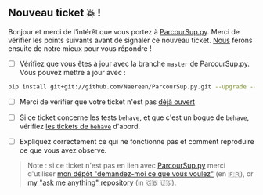 ## Nouveau ticket :boom: !

Bonjour et merci de l'intérêt que vous portez à [ParcourSup.py](https://github.com/Naereen/ParcourSup.py/).
Merci de vérifier les points suivants avant de signaler ce nouveau ticket.
[Nous](https://github.com/Naereen/ParcourSup.py/graphs/contributors) ferons ensuite de notre mieux pour vous répondre !

- [ ] Vérifiez que vous êtes à jour avec la branche `master` de ParcourSup.py. Vous pouvez mettre à jour avec :
```bash
pip install git+git://github.com/Naereen/ParcourSup.py.git --upgrade --no-deps
```

- [ ] Merci de vérifier que votre ticket n'est pas [déjà ouvert](https://github.com/Naereen/ParcourSup.py/issues/)

- [ ] Si ce ticket concerne les tests `behave`, et que c'est un bogue de `behave`, vérifiez [les tickets de `behave`](https://github.com/behave/behave/issues/) d'abord.

- [ ] Expliquez correctement ce qui ne fonctionne pas et comment reproduire ce que vous avez observé.

> Note : si ce ticket n'est pas en lien avec [ParcourSup.py](https://github.com/Naereen/ParcourSup.py) merci d'utiliser [mon dépôt "demandez-moi ce que vous voulez"](https://github.com/Naereen/ama.fr/issues/new) (en :fr:), or [my "ask me anything" repository](https://github.com/Naereen/ama/issues/new) (in :gb: :us:).
